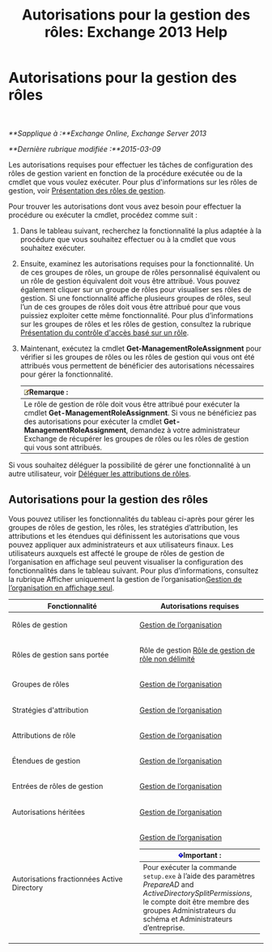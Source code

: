 ﻿---
title: 'Autorisations pour la gestion des rôles: Exchange 2013 Help'
TOCTitle: Autorisations pour la gestion des rôles
ms:assetid: cb9591c4-fbb3-4199-8007-6bbfdfd5a2e9
ms:mtpsurl: https://technet.microsoft.com/fr-fr/library/Dd638186(v=EXCHG.150)
ms:contentKeyID: 50479245
ms.date: 04/24/2018
mtps_version: v=EXCHG.150
ms.translationtype: HT
---

# Autorisations pour la gestion des rôles

 

_**Sapplique à :**Exchange Online, Exchange Server 2013_

_**Dernière rubrique modifiée :**2015-03-09_

Les autorisations requises pour effectuer les tâches de configuration des rôles de gestion varient en fonction de la procédure exécutée ou de la cmdlet que vous voulez exécuter. Pour plus d'informations sur les rôles de gestion, voir [Présentation des rôles de gestion](understanding-management-roles-exchange-2013-help.md).

Pour trouver les autorisations dont vous avez besoin pour effectuer la procédure ou exécuter la cmdlet, procédez comme suit :

1.  Dans le tableau suivant, recherchez la fonctionnalité la plus adaptée à la procédure que vous souhaitez effectuer ou à la cmdlet que vous souhaitez exécuter.

2.  Ensuite, examinez les autorisations requises pour la fonctionnalité. Un de ces groupes de rôles, un groupe de rôles personnalisé équivalent ou un rôle de gestion équivalent doit vous être attribué. Vous pouvez également cliquer sur un groupe de rôles pour visualiser ses rôles de gestion. Si une fonctionnalité affiche plusieurs groupes de rôles, seul l’un de ces groupes de rôles doit vous être attribué pour que vous puissiez exploiter cette même fonctionnalité. Pour plus d’informations sur les groupes de rôles et les rôles de gestion, consultez la rubrique [Présentation du contrôle d'accès basé sur un rôle](understanding-role-based-access-control-exchange-2013-help.md).

3.  Maintenant, exécutez la cmdlet **Get-ManagementRoleAssignment** pour vérifier si les groupes de rôles ou les rôles de gestion qui vous ont été attribués vous permettent de bénéficier des autorisations nécessaires pour gérer la fonctionnalité.
    
    <table>
    <thead>
    <tr class="header">
    <th><img src="images/JJ159664.note(EXCHG.150).gif" title="Remarque" alt="Remarque" />Remarque :</th>
    </tr>
    </thead>
    <tbody>
    <tr class="odd">
    <td>Le rôle de gestion de rôle doit vous être attribué pour exécuter la cmdlet <strong>Get-ManagementRoleAssignment</strong>. Si vous ne bénéficiez pas des autorisations pour exécuter la cmdlet <strong>Get-ManagementRoleAssignment</strong>, demandez à votre administrateur Exchange de récupérer les groupes de rôles ou les rôles de gestion qui vous sont attribués.</td>
    </tr>
    </tbody>
    </table>


Si vous souhaitez déléguer la possibilité de gérer une fonctionnalité à un autre utilisateur, voir [Déléguer les attributions de rôles](delegate-role-assignments-exchange-2013-help.md).

## Autorisations pour la gestion des rôles

Vous pouvez utiliser les fonctionnalités du tableau ci-après pour gérer les groupes de rôles de gestion, les rôles, les stratégies d’attribution, les attributions et les étendues qui définissent les autorisations que vous pouvez appliquer aux administrateurs et aux utilisateurs finaux. Les utilisateurs auxquels est affecté le groupe de rôles de gestion de l’organisation en affichage seul peuvent visualiser la configuration des fonctionnalités dans le tableau suivant. Pour plus d’informations, consultez la rubrique Afficher uniquement la gestion de l’organisation[Gestion de l’organisation en affichage seul](view-only-organization-management-exchange-2013-help.md).


<table>
<colgroup>
<col style="width: 50%" />
<col style="width: 50%" />
</colgroup>
<thead>
<tr class="header">
<th>Fonctionnalité</th>
<th>Autorisations requises</th>
</tr>
</thead>
<tbody>
<tr class="odd">
<td><p>Rôles de gestion</p></td>
<td><p><a href="organization-management-exchange-2013-help.md">Gestion de l’organisation</a></p></td>
</tr>
<tr class="even">
<td><p>Rôles de gestion sans portée</p></td>
<td><p>Rôle de gestion <a href="unscoped-role-management-role-exchange-2013-help.md">Rôle de gestion de rôle non délimité</a></p></td>
</tr>
<tr class="odd">
<td><p>Groupes de rôles</p></td>
<td><p><a href="organization-management-exchange-2013-help.md">Gestion de l’organisation</a></p></td>
</tr>
<tr class="even">
<td><p>Stratégies d'attribution</p></td>
<td><p><a href="organization-management-exchange-2013-help.md">Gestion de l’organisation</a></p></td>
</tr>
<tr class="odd">
<td><p>Attributions de rôle</p></td>
<td><p><a href="organization-management-exchange-2013-help.md">Gestion de l’organisation</a></p></td>
</tr>
<tr class="even">
<td><p>Étendues de gestion</p></td>
<td><p><a href="organization-management-exchange-2013-help.md">Gestion de l’organisation</a></p></td>
</tr>
<tr class="odd">
<td><p>Entrées de rôles de gestion</p></td>
<td><p><a href="organization-management-exchange-2013-help.md">Gestion de l’organisation</a></p></td>
</tr>
<tr class="even">
<td><p>Autorisations héritées</p></td>
<td><p><a href="organization-management-exchange-2013-help.md">Gestion de l’organisation</a></p></td>
</tr>
<tr class="odd">
<td><p>Autorisations fractionnées Active Directory</p></td>
<td><p><a href="organization-management-exchange-2013-help.md">Gestion de l’organisation</a></p>
<table>
<thead>
<tr class="header">
<th><img src="images/JJ159813.important(EXCHG.150).gif" title="Important" alt="Important" />Important :</th>
</tr>
</thead>
<tbody>
<tr class="odd">
<td>Pour exécuter la commande <code>setup.exe</code> à l’aide des paramètres <em>PrepareAD</em> and <em>ActiveDirectorySplitPermissions</em>, le compte doit être membre des groupes Administrateurs du schéma et Administrateurs d’entreprise.</td>
</tr>
</tbody>
</table>

</td>
</tr>
</tbody>
</table>

